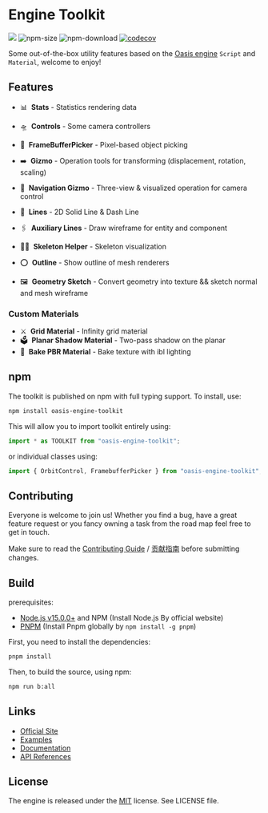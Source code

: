 # Engine Toolkit

<a href="https://www.npmjs.com/package/oasis-engine-toolkit"><img src="https://img.shields.io/npm/v/oasis-engine-toolkit"/></a> ![npm-size](https://img.shields.io/bundlephobia/minzip/oasis-engine-toolkit) ![npm-download](https://img.shields.io/npm/dm/oasis-engine-toolkit) [![codecov](https://codecov.io/gh/oasis-engine/engine/branch/main/graph/badge.svg?token=KR2UBKE3OX)](https://codecov.io/gh/oasis-engine/engine-toolkit)

Some out-of-the-box utility features based on the [Oasis engine](https://github.com/oasis-engine/engine) `Script` and `Material`, welcome to enjoy!

## Features
- 📊 &nbsp;**Stats** - Statistics rendering data

- 🛸 &nbsp;**Controls** - Some camera controllers
- 🫧 &nbsp;**FrameBufferPicker** - Pixel-based object picking
- ➡️ &nbsp;**Gizmo** - Operation tools for transforming (displacement, rotation, scaling)
- 🧭 &nbsp;**Navigation Gizmo** - Three-view & visualized operation for camera control

- 📐 &nbsp;**Lines** - 2D Solid Line & Dash Line
- 🖇 &nbsp;**Auxiliary Lines** - Draw wireframe for entity and component
- 🧍🏼 &nbsp;**Skeleton Helper** - Skeleton visualization
- ⭕️ &nbsp;**Outline** - Show outline of mesh renderers
- 🖼 &nbsp;**Geometry Sketch** - Convert geometry into texture && sketch normal and mesh wireframe

### Custom Materials

- ⚔️ &nbsp;**Grid Material** - Infinity grid material
- 🗳 &nbsp;**Planar Shadow Material** - Two-pass shadow on the planar
- 🍞 &nbsp;**Bake PBR Material** - Bake texture with ibl lighting

## npm

The toolkit is published on npm with full typing support. To install, use:

```sh
npm install oasis-engine-toolkit
```

This will allow you to import toolkit entirely using:

```javascript
import * as TOOLKIT from "oasis-engine-toolkit";
```

or individual classes using:

```javascript
import { OrbitControl, FramebufferPicker } from "oasis-engine-toolkit";
```

## Contributing

Everyone is welcome to join us! Whether you find a bug, have a great feature request or you fancy owning a task from the road map feel free to get in touch.

Make sure to read the [Contributing Guide](.github/HOW_TO_CONTRIBUTE.md) / [贡献指南](https://github.com/oasis-engine/engine/wiki/%E5%A6%82%E4%BD%95%E4%B8%8E%E6%88%91%E4%BB%AC%E5%85%B1%E5%BB%BA-Oasis-%E5%BC%80%E6%BA%90%E4%BA%92%E5%8A%A8%E5%BC%95%E6%93%8E) before submitting changes.

## Build

prerequisites:

- [Node.js v15.0.0+](https://nodejs.org/en/) and NPM (Install Node.js By official website)
- [PNPM](https://pnpm.io/) (Install Pnpm globally by `npm install -g pnpm`)

First, you need to install the dependencies:

```sh
pnpm install
```

Then, to build the source, using npm:

```sh
npm run b:all
```

## Links

- [Official Site](https://oasisengine.cn)
- [Examples](https://oasisengine.cn/0.6/examples)
- [Documentation](https://oasisengine.cn/0.6/docs/install-cn)
- [API References](https://oasisengine.cn/0.6/api/core/index)

## License

The engine is released under the [MIT](https://opensource.org/licenses/MIT) license. See LICENSE file.
